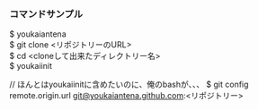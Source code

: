 ### コマンドサンプル
$ youkaiantena  
$ git clone <リポジトリーのURL>  
$ cd <cloneして出来たディレクトリー名>  
$ youkaiinit  

// ほんとはyoukaiinitに含めたいのに、俺のbashが、、、
$ git config remote.origin.url git@youkaiantena.github.com:<リポジトリー>
